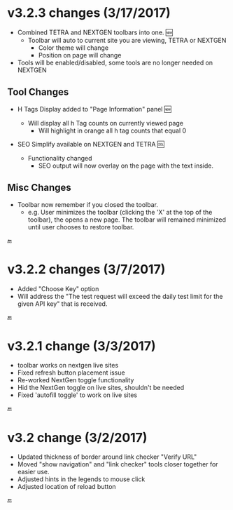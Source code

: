 # v3.2.3 changes (3/17/2017)
* Combined TETRA and NEXTGEN toolbars into one. :new:<br>
  * Toolbar will auto to current site you are viewing, TETRA or NEXTGEN<br>
    * Color theme will change<br>
    * Position on page will change<br>
* Tools will be enabled/disabled, some tools are no longer needed on NEXTGEN
## Tool Changes
* H Tags Display added to "Page Information" panel :new:<br>
  * Will display all h Tag counts on currently viewed page<br>
    * Will highlight in orange all h tag counts that equal 0<br>
    
* SEO Simplify available on NEXTGEN and TETRA :cool:
  * Functionality changed
    * SEO output will now overlay on the page with the text inside.
## Misc Changes
* Toolbar now remember if you closed the toolbar.
  * e.g. User minimizes the toolbar (clicking the 'X' at the top of the toolbar), the opens a new page.  The toolbar will remained minimized until user chooses to restore toolbar.
  
:end:

# v3.2.2 changes (3/7/2017)
- Added "Choose Key" option
- Will address the "The test request will exceed the daily test limit for the given API key" that is received.

:end:

# v3.2.1 change (3/3/2017)
- toolbar works on nextgen live sites
- Fixed refresh button placement issue
- Re-worked NextGen toggle functionality
- Hid the NextGen toggle on live sites, shouldn't be needed
- Fixed 'autofill toggle' to work on live sites

:end:

# v3.2 change (3/2/2017)
- Updated thickness of border around link checker "Verify URL"
- Moved "show navigation" and "link checker" tools closer together for easier use.
- Adjusted hints in the legends to mouse click
- Adjusted location of reload button

:end:
